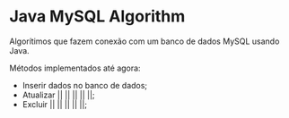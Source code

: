 # Java MySQL Algorithm

Algorítimos que fazem conexão com um banco de dados MySQL usando Java.

Métodos implementados até agora:

- Inserir dados no banco de dados;
- Atualizar || || || || ||;
- Excluir || || || || ||;
